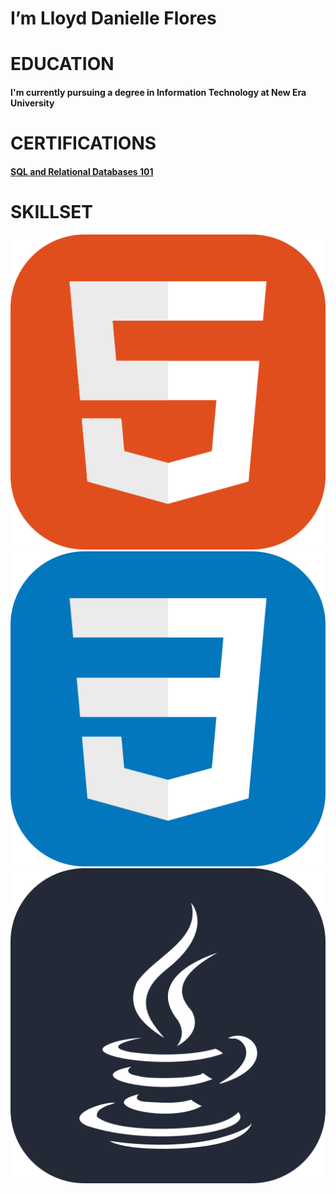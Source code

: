 <h1>I’m Lloyd Danielle Flores<h1/>
<h1>EDUCATION</h1>
<h4>  I'm currently pursuing a degree in Information Technology at New Era University<h4/>
<h1>CERTIFICATIONS</h1>
<h4><a href="https://courses.cognitiveclass.ai/certificates/5a46579b02294856858a7c5fea4725fc">SQL and Relational Databases 101 </a><h4/>
<h1>SKILLSET</h1>
<img src="https://github.com/tandpfun/skill-icons/blob/65dea6c4eaca7da319e552c09f4cf5a9a8dab2c8/icons/HTML.svg"><img src="https://github.com/tandpfun/skill-icons/blob/65dea6c4eaca7da319e552c09f4cf5a9a8dab2c8/icons/CSS.svg"><img src="https://github.com/tandpfun/skill-icons/blob/65dea6c4eaca7da319e552c09f4cf5a9a8dab2c8/icons/Java-Dark.svg">
